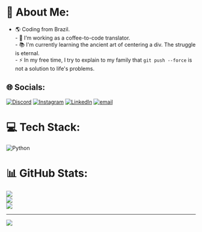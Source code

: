 # 💫 About Me:
- 🌎 Coding from Brazil.<br>- 🔭 I’m working as a coffee-to-code translator.<br>- 📚 I'm currently learning the ancient art of centering a div. The struggle is eternal.<br>- ⚡ In my free time, I try to explain to my family that `git push --force` is not a solution to life's problems.


## 🌐 Socials:
[![Discord](https://img.shields.io/badge/Discord-%237289DA.svg?logo=discord&logoColor=white)](https://discord.gg/https://discord.gg/2p2eEZnx) [![Instagram](https://img.shields.io/badge/Instagram-%23E4405F.svg?logo=Instagram&logoColor=white)](https://instagram.com/arthuresnts) [![LinkedIn](https://img.shields.io/badge/LinkedIn-%230077B5.svg?logo=linkedin&logoColor=white)](https://linkedin.com/in/https://www.linkedin.com/in/arthur-eduardo-santos-6203b2328) [![email](https://img.shields.io/badge/Email-D14836?logo=gmail&logoColor=white)](mailto:athedsx@outlook.com) 

# 💻 Tech Stack:
![Python](https://img.shields.io/badge/python-3670A0?style=for-the-badge&logo=python&logoColor=ffdd54)
# 📊 GitHub Stats:
![](https://github-readme-stats.vercel.app/api?username=arthureduardo-dev&theme=dark&hide_border=false&include_all_commits=false&count_private=false)<br/>
![](https://nirzak-streak-stats.vercel.app/?user=arthureduardo-dev&theme=dark&hide_border=false)<br/>
![](https://github-readme-stats.vercel.app/api/top-langs/?username=arthureduardo-dev&theme=dark&hide_border=false&include_all_commits=false&count_private=false&layout=compact)

---
[![](https://visitcount.itsvg.in/api?id=arthureduardo-dev&icon=5&color=0)](https://visitcount.itsvg.in)

<!-- Proudly created with GPRM ( https://gprm.itsvg.in ) -->
